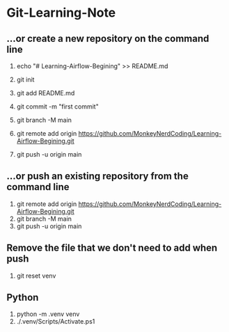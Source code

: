 # Git-Learning-Note

## …or create a new repository on the command line

1. echo "# Learning-Airflow-Begining" >> README.md
2. git init
3. git add README.md

4. git commit -m "first commit"
5. git branch -M main
6. git remote add origin https://github.com/MonkeyNerdCoding/Learning-Airflow-Begining.git
7. git push -u origin main

## …or push an existing repository from the command line

1. git remote add origin https://github.com/MonkeyNerdCoding/Learning-Airflow-Begining.git
2. git branch -M main
3. git push -u origin main

## Remove the file that we don't need to add when push 
1. git reset venv

## Python 

1. python -m .venv venv
2. ./.venv/Scripts/Activate.ps1
